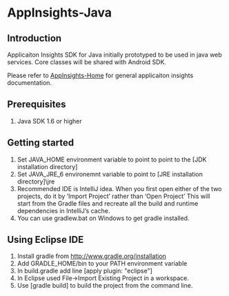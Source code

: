 ﻿AppInsights-Java
================
Introduction
------------
Applicaiton Insights SDK for Java initially prototyped to be used in java web services. Core classes will be shared with Android SDK. 

Please refer to [AppInsights-Home](https://github.com/Microsoft/AppInsights-Home) for general applicaiton insights documentation.

Prerequisites
---------------
1. Java SDK 1.6 or higher

Getting started
---------------
  1. Set JAVA_HOME environment variable to point to point to the [JDK installation directory]
  2. Set JAVA_JRE_6 environemnt variable to point to [JRE installation directory]\jre
  3. Recommended IDE is IntelliJ idea. When you first open either of the two projects, do it by ‘Import Project’ rather than ‘Open Project’ This will start from the Gradle files and recreate all the build and runtime dependencies in IntelliJ’s cache.
  4. You can use gradlew.bat on Windows to get gradle installed.

Using Eclipse IDE
---------------
1.	Install gradle from http://www.gradle.org/installation
2.	Add GRADLE_HOME/bin to your PATH environment variable
3.	In build.gradle add line [apply plugin: "eclipse"]  
4.	In Eclipse used File->Import Existing Project in a workspace.
5.	Use [gradle build] to build the project from the command line.

